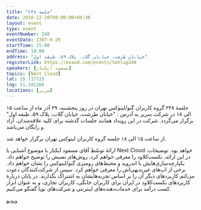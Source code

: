 ```yaml
---
title: "جلسه ۲۴۸"
date: 2018-12-20T00:00:00+04:30
layout: event
type: event
eventNumber: 248
eventDate: 1397-9-29
startTime: 15:00
endTime: 18:00
address: "خیابان طرشت، خیابان گلاب، پلاک ۵۹، طبقه اول"
registerLink: https://evand.com/events/tehlug248
speakers: [مسعود آبکنار]
topics: [Next Cloud]
lat: 35.717723
lng: 51.341266
locations: [سریر]
---
```

جلسهٔ ۲۴۸ گروه کاربران گنو/لینوکس تهران در روز پنجشنبه، ۲۹ آذر ماه از ساعت ۱۵ الی ۱۸ در شرکت سریر به آدرس : "خیابان طرشت، خیابان گلاب، پلاک ۵۹، طبقه اول" برگزار می‌گردد. شرکت در این رویداد همانند جلسات گذشته برای کلیه علاقه‌مندان، آزاد و رایگان می‌باشد.

از ساعت ۱۵ الی ۱۸ جلسه گروه کاربران لینوکس تهران برگزار خواهد شد.

ارائهٔ توسّط آقای مسعود آبکنار با موضوع آشنایی با Next Cloud خواهد بود.
توضیحات: در این ارائه، نکست‌کلاود را معرفی خواهم کرد. روش‌های نصبش را توضیح خواهم داد. یکپارچه‌سازی‌هایش با اندروید و محیط‌های رومیزی گنو/لینوکس را نشان خواهم داد. برخی از اپ‌های غیربدیهی‌اش را معرفی خواهم کرد. سپس از شرکت‌کنندگان دعوت می‌کنم کاربردهای دیگر آن را بر اساس تجربه‌هایشان به اشتراک بگذارند. در پایان دربارهٔ کاربردهای نکست‌کلاود در ایران برای کاربران خانگی، کاربران تجاری، و به عنوان ابزار کسب درآمد برای خدمات‌دهنده‌های اینترنتی و شرکت‌های نوپا گفتگو می‌کنیم.

[ویدیو](https://archive.org/details/TEHLUG249NextcloudMasoudAbkenar720p)